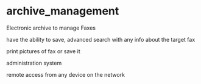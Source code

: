 # archive_management

Electronic archive to manage Faxes

have the ability to save, advanced search with any info about the target fax 

print pictures of fax or save it 

administration system

remote access from any device on the network
